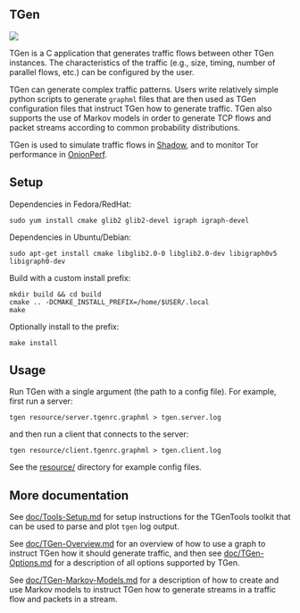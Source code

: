 ## TGen

![](https://github.com/robgjansen/tgen/workflows/Tests/badge.svg)

TGen is a C application that generates traffic flows between other
TGen instances. The characteristics of the traffic (e.g., size, timing,
number of parallel flows, etc.) can be configured by the user.

TGen can generate complex traffic patterns. Users write relatively simple
python scripts to generate `graphml` files that are then used as TGen
configuration files that instruct TGen how to generate traffic. TGen also
supports the use of Markov models in order to generate TCP flows and packet
streams according to common probability distributions.

TGen is used to simulate traffic flows in [Shadow](https://github.com/shadow/shadow),
and to monitor Tor performance in [OnionPerf](https://gitweb.torproject.org/onionperf.git).

## Setup

Dependencies in Fedora/RedHat:

    sudo yum install cmake glib2 glib2-devel igraph igraph-devel

Dependencies in Ubuntu/Debian:

    sudo apt-get install cmake libglib2.0-0 libglib2.0-dev libigraph0v5 libigraph0-dev

Build with a custom install prefix:

    mkdir build && cd build
    cmake .. -DCMAKE_INSTALL_PREFIX=/home/$USER/.local
    make

Optionally install to the prefix:

    make install

## Usage

Run TGen with a single argument (the path to a config file). For example,
first run a server:

    tgen resource/server.tgenrc.graphml > tgen.server.log

and then run a client that connects to the server:

    tgen resource/client.tgenrc.graphml > tgen.client.log

See the [resource/](resource) directory for example config files.

## More documentation

See [doc/Tools-Setup.md](doc/Tools-Setup.md) for setup instructions for
the TGenTools toolkit that can be used to parse and plot `tgen` log output.

See [doc/TGen-Overview.md](doc/TGen-Overview.md) for an overview of how to use
a graph to instruct TGen how it should generate traffic, and then see
[doc/TGen-Options.md](doc/TGen-Options.md) for a description of all options
supported by TGen.

See [doc/TGen-Markov-Models.md](doc/TGen-Markov-Models.md) for a description
of how to create and use Markov models to instruct TGen how to generate
streams in a traffic flow and packets in a stream.
